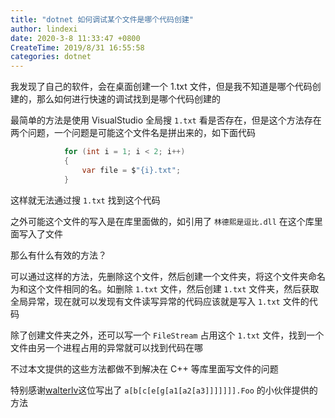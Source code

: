 ```yaml
---
title: "dotnet 如何调试某个文件是哪个代码创建"
author: lindexi
date: 2020-3-8 11:33:47 +0800
CreateTime: 2019/8/31 16:55:58
categories: dotnet
---
```


我发现了自己的软件，会在桌面创建一个 1.txt 文件，但是我不知道是哪个代码创建的，那么如何进行快速的调试找到是哪个代码创建的

<!--more-->


<!-- CreateTime:2019/8/31 16:55:58 -->


最简单的方法是使用 VisualStudio 全局搜 `1.txt` 看是否存在，但是这个方法存在两个问题，一个问题是可能这个文件名是拼出来的，如下面代码

```csharp
            for (int i = 1; i < 2; i++)
            {
                var file = $"{i}.txt";
            }
```

这样就无法通过搜 `1.txt` 找到这个代码

之外可能这个文件的写入是在库里面做的，如引用了 `林德熙是逗比.dll` 在这个库里面写入了文件

那么有什么有效的方法？

可以通过这样的方法，先删除这个文件，然后创建一个文件夹，将这个文件夹命名为和这个文件相同的名。如删除 `1.txt` 文件，然后创建 `1.txt` 文件夹，然后获取全局异常，现在就可以发现有文件读写异常的代码应该就是写入 `1.txt` 文件的代码

除了创建文件夹之外，还可以写一个 `FileStream` 占用这个 `1.txt` 文件，找到一个文件由另一个进程占用的异常就可以找到代码在哪

不过本文提供的这些方法都做不到解决在 C++ 等库里面写文件的问题

特别感谢[walterlv](https://blog.walterlv.com/ )这位写出了 `a[b[c[e[g[a1[a2[a3]]]]]]].Foo` 的小伙伴提供的方法

